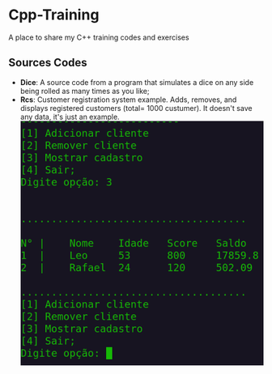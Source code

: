 # Cpp-Training
A place to share my C++ training codes and exercises

## Sources Codes
- **Dice**: A source code from a program that simulates a dice on any side being rolled as many times as you like;
- **Rcs**: Customer registration system example. Adds, removes, and displays registered customers (total= 1000 custumer). It doesn't save any data, it's just an example.
![](https://github.com/MafiusKity/Cpp-Training/blob/main/Rcs/IC2Trab1-i5.png)
